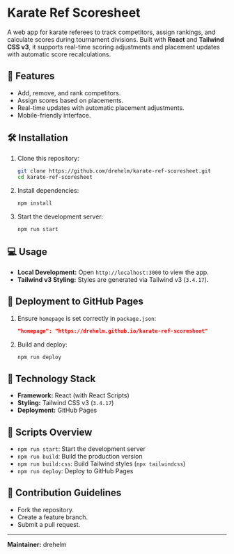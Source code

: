 # Karate Ref Scoresheet

A web app for karate referees to track competitors, assign rankings, and calculate scores during tournament divisions. Built with **React** and **Tailwind CSS v3**, it supports real-time scoring adjustments and placement updates with automatic score recalculations.

## 🚀 Features
- Add, remove, and rank competitors.
- Assign scores based on placements.
- Real-time updates with automatic placement adjustments.
- Mobile-friendly interface.

## 🛠️ Installation
1. Clone this repository:
   ```bash
   git clone https://github.com/drehelm/karate-ref-scoresheet.git
   cd karate-ref-scoresheet
   ```
2. Install dependencies:
   ```bash
   npm install
   ```
3. Start the development server:
   ```bash
   npm run start
   ```

## 💻 Usage
- **Local Development:** Open `http://localhost:3000` to view the app.
- **Tailwind v3 Styling:** Styles are generated via Tailwind v3 (`3.4.17`).

## 🚀 Deployment to GitHub Pages
1. Ensure `homepage` is set correctly in `package.json`:
   ```json
   "homepage": "https://drehelm.github.io/karate-ref-scoresheet"
   ```
2. Build and deploy:
   ```bash
   npm run deploy
   ```

## 🧩 Technology Stack
- **Framework:** React (with React Scripts)
- **Styling:** Tailwind CSS v3 (`3.4.17`)
- **Deployment:** GitHub Pages

## 📜 Scripts Overview
- `npm run start`: Start the development server
- `npm run build`: Build the production version
- `npm run build:css`: Build Tailwind styles (`npx tailwindcss`)
- `npm run deploy`: Deploy to GitHub Pages

## 🤝 Contribution Guidelines
- Fork the repository.
- Create a feature branch.
- Submit a pull request.

---
**Maintainer:** drehelm